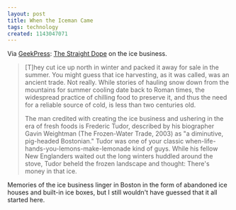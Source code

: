 ```yaml
---
layout: post
title: When the Iceman Came
tags: technology
created: 1143047071
---
```

Via [GeekPress](http://www.geekpress.com/2006_03_22_daily.html#114286902067420714):   [The Straight Dope](http://www.straightdope.com/columns/060317.html) on the ice business.

> [T]hey cut ice up north in winter and packed it away for sale in the summer. You might guess that ice harvesting, as it was called, was an ancient trade. Not really. While stories of hauling snow down from the mountains for summer cooling date back to Roman times, the widespread practice of chilling food to preserve it, and thus the need for a reliable source of cold, is less than two centuries old.
> <!--break-->
> The man credited with creating the ice business and ushering in the era of fresh foods is Frederic Tudor, described by his biographer Gavin Weightman (The Frozen-Water Trade, 2003) as "a diminutive, pig-headed Bostonian." Tudor was one of your classic when-life-hands-you-lemons-make-lemonade kind of guys. While his fellow New Englanders waited out the long winters huddled around the stove, Tudor beheld the frozen landscape and thought: There's money in that ice.

Memories of the ice business linger in Boston in the form of abandoned ice houses and built-in ice boxes, but I still wouldn't have guessed that it all started here.
